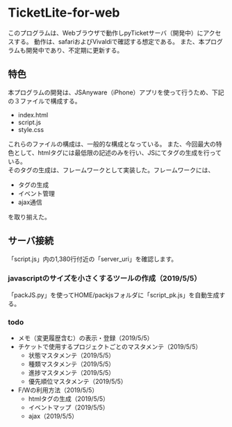 # TicketLite-for-web

このプログラムは、Webブラウザで動作しpyTicketサーバ（開発中）にアクセスする。
動作は、safariおよびVivaldiで確認する想定である。
また、本プログラムも開発中であり、不定期に更新する。

## 特色
本プログラムの開発は、JSAnyware（iPhone）アプリを使って行うため、下記の３ファイルで構成する。
* index.html
* script.js
* style.css

これらのファイルの構成は、一般的な構成となっている。
また、今回最大の特色として、htmlタグには最低限の記述のみを行い、JSにてタグの生成を行っている。<br/>そのタグの生成は、フレームワークとして実装した。フレームワークには、

* タグの生成
* イベント管理
* ajax通信

を取り揃えた。

## サーバ接続
「script.js」内の1,380行付近の「server_uri」を確認します。

### javascriptのサイズを小さくするツールの作成（2019/5/5）
「packJS.py」を使ってHOME/packjsフォルダに「script_pk.js」を自動生成する。

### todo
* メモ（変更履歴含む）の表示・登録（2019/5/5）
* チケットで使用するプロジェクトごとのマスタメンテ（2019/5/5）
	* 状態マスタメンテ（2019/5/5）
	* 種類マスタメンテ（2019/5/5）
	* 進捗マスタメンテ（2019/5/5）
	* 優先順位マスタメンテ（2019/5/5）
* F/Wの利用方法（2019/5/5）
	* htmlタグの生成（2019/5/5）
	* イベントマップ（2019/5/5）
	* ajax（2019/5/5）